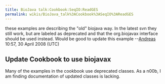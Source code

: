 ```yaml
---
title: BioJava talk:Cookbook:SeqIO:ReadGES
permalink: wikis/BioJava_talk%3ACookbook%3ASeqIO%3AReadGES
---
```


these examples are describing the "old" biojava way. In the latest svn
they still work, but are labeled as deprecated and that the org.biojavax
interface should be used instead. Would be good to update this
example --[Andreas](User:Andreas "wikilink") 10:57, 30 April 2008 (UTC)

Update Cookbook to use biojavax
-------------------------------

Many of the examples in the cookbook use deprecated classes. As a n00b,
I am finding documentation of updated classes is lacking.
